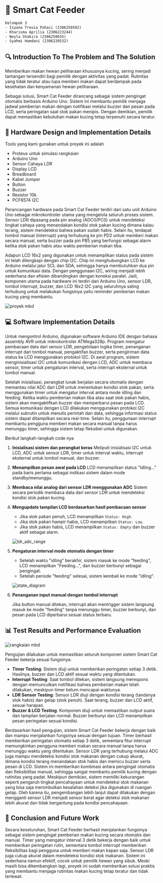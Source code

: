 # 🐾 Smart Cat Feeder

```txt
Kelompok 3
- Isyana Trevia Pohaci (2306250592)
- Kharisma Aprilia (2306223244)
- Neyla Shakira (2306250655)
- Syahmi Hamdani (2306220532)
```

## 🔍 Introduction To The Problem and The Solution

Memberikan makan hewan peliharaan khususnya kucing, sering menjadi tantangan tersendiri bagi pemilik dengan aktivitas yang padat. Rutinitas yang tidak teratur atau lupa memberi makan dapat berdampak pada kesehatan dan kenyamanan hewan peliharaan.

Sebagai solusi, Smart Cat Feeder dirancang sebagai sistem pengingat otomatis berbasis Arduino Uno. Sistem ini membantu pemilik menjaga jadwal pemberian makan dengan notifikasi melalui buzzer dan pesan pada LCD, serta peringatan saat stok pakan menipis. Dengan demikian, pemilik dapat memastikan kebutuhan makan kucing tetap terpenuhi secara teratur.

## 🔧 Hardware Design and Implementation Details

Tools yang kami gunakan untuk proyek ini adalah

- Proteus untuk simulasi rangkaian
- Arduino Uno
- Sensor Cahaya LDR
- Display LCD
- Breadboard
- Kabel Jumper
- Button
- Buzzer
- Resistor 10k
- PCF8574 I2C

Perancangan hardware pada Smart Cat Feeder terdiri dari satu unit Arduino Uno sebagai mikrokontroler utama yang mengelola seluruh proses sistem. Sensor LDR dipasang pada pin analog (ADC0/PC0) untuk mendeteksi tingkat cahaya yang menandakan kondisi stok pakan kucing dimana kalau terang, sistem mendeteksi bahwa pakan sudah habis. Selain itu, terdapat tombol manual (interrupt) yang terhubung ke pin PD2 untuk memberi makan secara manual, serta buzzer pada pin PB5 yang berfungsi sebagai alarm ketika stok pakan habis atau waktu pemberian makan tiba.

Adapun LCD 16x2 yang digunakan untuk menampilkan status pada sistem ini telah dilengkapi dengan chip I2C. Chip ini menghubungkan LCD ke Arduino melalui jalur SCL dan SDA, sehingga hanya membutuhkan dua pin untuk komunikasi data. Dengan penggunaan I2C, wiring menjadi lebih sederhana dan efisien dibandingkan dengan koneksi paralel. Jadi, komponen utama pada hardware ini terdiri dari Arduino Uno, sensor LDR, tombol interrupt, buzzer, dan LCD 16x2 I2C yang seluruhnya saling terhubung untuk melakukan fungsinya yaitu reminder pemberian makan kucing yang membantu.

![proyek mbd](https://hackmd.io/_uploads/SyE6mvw-ex.jpg)

## 💻 Software Implementation Details

Untuk mengontrol Arduino, digunakan software Arduino IDE dengan bahasa assembly AVR untuk mikrokontroler ATMega328p. Program mengatur pembacaan data dari sensor LDR, pengelolaan logika timer, penanganan interrupt dari tombol manual, pengaktifan buzzer, serta pengiriman data status ke LCD menggunakan protokol I2C. Di awal program, sistem menginisialisasi I2C untuk komunikasi dengan LCD, ADC untuk membaca sensor, timer untuk pengaturan interval, serta interrupt eksternal untuk tombol manual.

Setelah inisialisasi, perangkat lunak berjalan secara otomatis dengan memantau nilai ADC dari LDR untuk menentukan kondisi stok pakan, serta menggunakan timer untuk mengatur interval antara mode idling dan feeding. Ketika waktu pemberian makan tiba atau saat stok pakan habis, sistem akan mengaktifkan buzzer dan memperbarui pesan pada LCD. Semua komunikasi dengan LCD dilakukan menggunakan protokol I2C melalui subrutin untuk menulis perintah dan data, sehingga informasi status sistem dapat ditampilkan secara real-time. Selain itu, penggunaan interrupt membantu pengguna memberi makan secara manual tanpa harus menunggu timer, sehingga sistem tetap fleksibel untuk digunakan.

Berikut langkah-langkah code nya

1. **Inisialisasi sistem dan perangkat keras**
   Meliputi inisialisasi I2C untuk LCD, ADC untuk sensor LDR, timer untuk interval waktu, interrupt eksternal untuk tombol manual, dan buzzer.

2. **Menampilkan pesan awal pada LCD**
   LCD menampilkan status "Idling..." pada baris pertama sebagai indikasi sistem dalam mode standby/menunggu.

3. **Membaca nilai analog dari sensor LDR menggunakan ADC**
   Sistem secara periodik membaca data dari sensor LDR untuk mendeteksi kondisi stok pakan kucing.

4. **Mengupdate tampilan LCD berdasarkan hasil pembacaan sensor**
   - Jika stok pakan penuh, LCD menampilkan `Status: High`.
   - Jika stok pakan hampir habis, LCD menampilkan `Status: Low`.
   - Jika stok pakan habis, LCD menampilkan `Status: Empty` dan buzzer aktif sebagai alarm.

   ![ldr_adc_range](https://hackmd.io/_uploads/BkkmcuvWex.png)

5. **Pengaturan interval mode otomatis dengan timer**

   - Setelah waktu "idling" berakhir, sistem masuk ke mode "feeding", LCD menampilkan "Feeding...", dan buzzer berbunyi sebagai pengingat.
   - Setelah periode "feeding" selesai, sistem kembali ke mode "idling".

   ![state_diagram](https://hackmd.io/_uploads/S1JSqOPWlx.png)

6. **Penanganan input manual dengan tombol interrupt**

   Jika button manual ditekan, interrupt akan mentrigger sistem langsung masuk ke mode "feeding" tanpa menunggu timer, buzzer berbunyi, dan pesan pada LCD diperbarui sesuai status terbaru.

## 📊 Test Results and Performance Evaluation

![rangkaian mbd](https://hackmd.io/_uploads/SJ0ULvv-xe.jpg)

Pengujian dilakukan untuk memastikan seluruh komponen sistem Smart Cat Feeder bekerja sesuai fungsinya:

- **Timer Testing**: Sistem diuji untuk memberikan peringatan setiap 3 detik. Hasilnya, buzzer dan LCD aktif sesuai waktu yang ditentukan.
- **Interrupt Testing**: Saat tombol ditekan, sistem langsung merespons dengan memunculkan notifikasi bahwa pemberian makan telah dilakukan, meskipun timer belum mencapai waktunya.
- **LDR Sensor Testing**: Sensor LDR diuji dengan kondisi terang (tandanya stok habis) dan gelap (stok penuh). Saat terang, buzzer dan LCD aktif, sesuai harapan.
- **Buzzer & LCD Testing**: Komponen diuji untuk memastikan output suara dan tampilan berjalan normal. Buzzer berbunyi dan LCD menampilkan pesan peringatan sesuai kondisi.

Berdasarkan hasil pengujian, sistem Smart Cat Feeder bekerja dengan baik dan mampu menjalankan fungsinya sesuai dengan tujuan. Timer berhasil memberikan peringatan otomatis setiap 3 detik, sementara fitur interrupt memungkinkan pengguna memberi makan secara manual tanpa harus menunggu waktu yang ditentukan. Sensor LDR yang terhubung melalui ADC juga mampu mendeteksi kondisi stok makanan dengan cukup akurat, dimana kondisi terang menandakan stok habis dan memicu buzzer serta pesan di LCD. Sistem ini memberikan kombinasi antara pengingat otomatis dan fleksibilitas manual, sehingga sangat membantu pemilik kucing dengan rutinitas yang padat. Meskipun demikian, sistem memiliki kekurangan seperti pengaruh tingkat pencahayaan untuk mendeteksi stok makanan yang bisa saja menimbulkan kesalahan deteksi jika digunakan di ruangan gelap. Oleh karena itu, pengembangan lebih lanjut dapat dilakukan dengan mengganti sensor LDR menjadi sensor berat agar deteksi stok makanan lebih akurat dan tidak bergantung pada kondisi pencahayaan.

## 📌 Conclusion and Future Work

Secara keseluruhan, Smart Cat Feeder berhasil menjalankan fungsinya sebagai sistem pengingat pemberian makan kucing secara otomatis dan manual. Timer yang mengatur interval 3 detik bekerja dengan baik untuk memberikan peringatan rutin, sementara tombol interrupt memberikan fleksibilitas bagi pengguna untuk memberi makan kapan saja. Sensor LDR juga cukup akurat dalam mendeteksi kondisi stok makanan. Sistem ini sederhana namun efektif, cocok untuk pemilik hewan yang sibuk. Meski masih bisa dikembangkan lagi, proyek ini sudah memberikan solusi praktis yang membantu menjaga rutinitas makan kucing tetap teratur dan tidak terlewat.
